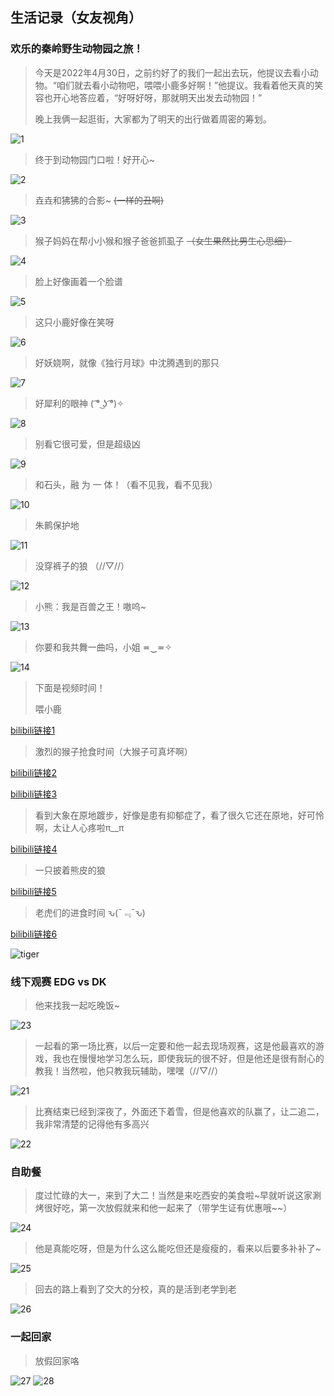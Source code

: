 ## 生活记录（女友视角）

### 欢乐的秦岭野生动物园之旅！

> 今天是2022年4月30日，之前约好了的我们一起出去玩，他提议去看小动物。“咱们就去看小动物吧，喂喂小鹿多好啊！”他提议。我看着他天真的笑容也开心地答应着，“好呀好呀，那就明天出发去动物园！”
>
> 晚上我俩一起逛街，大家都为了明天的出行做着周密的筹划。

![1](/#/recourse/1.jpg ':size=50%')

> 终于到动物园门口啦！好开心~

![2](/#/recourse/2.jpg ':size=50%')

> 垚垚和狒狒的合影~ ~~(一样的丑啊)~~

![3](/#/recourse/3.jpg ':size=50%')

> 猴子妈妈在帮小小猴和猴子爸爸抓虱子 ~~（女生果然比男生心思细）~~

![4](/#/recourse/4.jpg ':size=50%')

> 脸上好像画着一个脸谱

![5](/#/recourse/5.jpg ':size=50%')

> 这只小鹿好像在笑呀

![6](/#/recourse/6.jpg ':size=50%')

> 好妖娆啊，就像《独行月球》中沈腾遇到的那只

![7](/#/recourse/7.jpg ':size=50%')

> 好犀利的眼神 ( ͡° ͜ʖ ͡°)✧

![8](/#/recourse/8.jpg ':size=50%')

> 别看它很可爱，但是超级凶

![9](/#/recourse/9.jpg ':size=50%')

> 和石头，融 为 一 体！（看不见我，看不见我）

![10](/#/recourse/10.jpg ':size=50%')

> 朱鹮保护地

![11](/#/recourse/11.jpg ':size=50%')

> 没穿裤子的狼 （//▽//）

![12](/#/recourse/12.jpg ':size=50%')

> 小熊：我是百兽之王！嗷呜~

![13](/#/recourse/13.jpg ':size=50%')

> 你要和我共舞一曲吗，小姐 ≖‿≖✧

![14](/#/recourse/14.jpg ':size=50%')

> 下面是视频时间！
> 
> 喂小鹿

[bilibili链接1](https://www.bilibili.com/video/BV1Q54y1c7HN)

> 激烈的猴子抢食时间（大猴子可真坏啊）

[bilibili链接2](https://www.bilibili.com/video/BV1qx4y1F7Ce)

[bilibili链接3](https://www.bilibili.com/video/BV1Xs4y1b7mL)

> 看到大象在原地踱步，好像是患有抑郁症了，看了很久它还在原地，好可怜啊，太让人心疼啦π__π

[bilibili链接4](https://www.bilibili.com/video/BV1DY411k7RM)

> 一只披着熊皮的狼

[bilibili链接5](https://www.bilibili.com/video/BV1cA41117qN)

> 老虎们的进食时间  ԅ(¯﹃¯ԅ)

[bilibili链接6](https://www.bilibili.com/video/BV1b54y1c71S)

![tiger](https://www.bilibili.com/video/BV1b54y1c71S ':include :type=iframe')


### 线下观赛 EDG vs DK
>他来找我一起吃晚饭~
 
![23](/#/recourse/23.jpg ':size=50%')

>一起看的第一场比赛，以后一定要和他一起去现场观赛，这是他最喜欢的游戏，我也在慢慢地学习怎么玩，即使我玩的很不好，但是他还是很有耐心的教我！当然啦，他只教我玩辅助，嘿嘿（//▽//）

![21](/#/recourse/21.jpg ':size=50%')

>比赛结束已经到深夜了，外面还下着雪，但是他喜欢的队赢了，让二追二，我非常清楚的记得他有多高兴

![22](/#/recourse/22.jpg ':size=50%')

### 自助餐
>度过忙碌的大一，来到了大二！当然是来吃西安的美食啦~早就听说这家涮烤很好吃，第一次放假就来和他一起来了（带学生证有优惠哦~~）

![24](/#/recourse/24.jpg ':size=50%')

>他是真能吃呀，但是为什么这么能吃但还是瘦瘦的，看来以后要多补补了~

![25](/#/recourse/25.jpg ':size=50%')

>回去的路上看到了交大的分校，真的是活到老学到老

![26](/#/recourse/26.jpg ':size=50%')

### 一起回家
>放假回家咯

![27](/#/recourse/27.jpg ':size=50%')
![28](/#/recourse/28.jpg ':size=50%')
